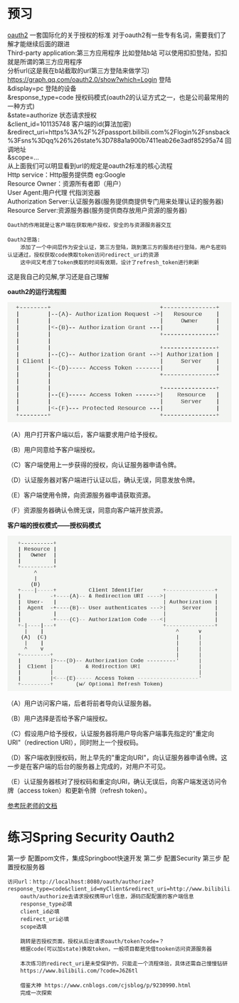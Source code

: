 # 预习
<a href="https://oauth.net/2/">oauth2</a> 一套国际化的关于授权的标准
对于oauth2有一些专有名词，需要我们了解才能继续后面的跟进
​    
    Third-party application:第三方应用程序 比如登陆b站 可以使用扣扣登陆，扣扣就是所谓的第三方应用程序<br/>
        分析url(这是我在b站截取的url第三方登陆来做学习)<br/>
        https://graph.qq.com/oauth2.0/show?which=Login 登陆<br/>
        &display=pc    登陆的设备<br/>
        &response_type=code   授权码模式(oauth2的认证方式之一，也是公司最常用的一种方式)<br/>
        &state=authorize       状态请求授权<br/>
        &client_id=101135748    客户端的id(算法加密)<br/>
        &redirect_uri=https%3A%2F%2Fpassport.bilibili.com%2Flogin%2Fsnsback%3Fsns%3Dqq%26%26state%3D788a1a900b7411eab26e3adf85295a74 回调地址<br/>
        &scope=... <br/>
        从上面我们可以明显看到url的规定是oauth2标准的核心流程<br/> 
    Http service：Http服务提供商 eg:Google<br/>
    Resource Owner：资源所有者即（用户）<br/>
    User Agent:用户代理 代指浏览器<br/>
    Authorization Server:认证服务器(服务提供商提供专门用来处理认证的服务器)<br/>
    Resource Server:资源服务器(服务提供商存放用户资源的服务器)<br/>
    
    Oauth的作用就是让客户端在获取用户授权，安全的与资源服务器交互
    
    Oauth2思路:
        添加了一个中间层作为安全认证，第三方登陆，跳到第三方的服务经行登陆，用户名密码认证通过，授权获取code换取token访问redirect_uri的资源
        这中间又考虑了token换取的时间有效期，设计了refresh_token进行刷新
        
    

这是我自己的见解,学习还是自己理解

**oauth2的运行流程图**

   ![bg2014051203](.\image\bg2014051203.png)

（A）用户打开客户端以后，客户端要求用户给予授权。

（B）用户同意给予客户端授权。

（C）客户端使用上一步获得的授权，向认证服务器申请令牌。

（D）认证服务器对客户端进行认证以后，确认无误，同意发放令牌。

（E）客户端使用令牌，向资源服务器申请获取资源。

（F）资源服务器确认令牌无误，同意向客户端开放资源。

**客户端的授权模式——授权码模式**

![bg2014051203](.\image\bg2014051204.png)

（A）用户访问客户端，后者将前者导向认证服务器。

（B）用户选择是否给予客户端授权。

（C）假设用户给予授权，认证服务器将用户导向客户端事先指定的"重定向URI"（redirection URI），同时附上一个授权码。

（D）客户端收到授权码，附上早先的"重定向URI"，向认证服务器申请令牌。这一步是在客户端的后台的服务器上完成的，对用户不可见。

（E）认证服务器核对了授权码和重定向URI，确认无误后，向客户端发送访问令牌（access token）和更新令牌（refresh token）。

<a href="http://www.ruanyifeng.com/blog/2014/05/oauth_2_0.html">参考阮老师的文档</a>



# 练习Spring Security Oauth2

第一步
    配置pom文件，集成Springboot快速开发
第二步
    配置Security
第三步
    配置授权服务器

    访问url：http://localhost:8080/oauth/authorize?response_type=code&client_id=myClient&redirect_uri=http://www.bilibili.com&scope=all
        oauth/authorize去请求授权携带url信息，源码匹配配置的客户端信息
        response_type必填
        client_id必填
        redirect_uri必填
        scope选填
        
        跳转是否授权页面，授权从后台请求oauth/token?code=？
        根据code(可以加state)换取token，一般项目都是凭借tooken访问资源服务器
        
        本次练习的redirect_uri是未受保护的，只能走一个流程体验，具体还需自己慢慢钻研
        https://www.bilibili.com/?code=J6Z6tl
    
        借鉴大神 https://www.cnblogs.com/cjsblog/p/9230990.html
        完成一次探索
